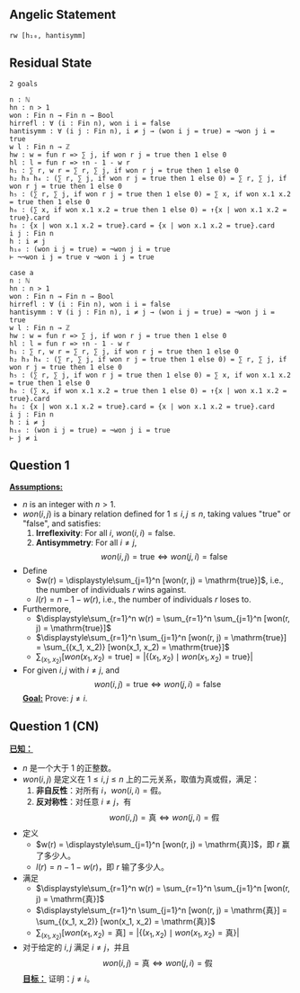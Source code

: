 ## Angelic Statement
```Lean
rw [h₁₀, hantisymm]
```
## Residual State
```Lean
2 goals

n : ℕ
hn : n > 1
won : Fin n → Fin n → Bool
hirrefl : ∀ (i : Fin n), won i i = false
hantisymm : ∀ (i j : Fin n), i ≠ j → (won i j = true) = ¬won j i = true
w l : Fin n → ℤ
hw : w = fun r => ∑ j, if won r j = true then 1 else 0
hl : l = fun r => ↑n - 1 - w r
h₁ : ∑ r, w r = ∑ r, ∑ j, if won r j = true then 1 else 0
h₂ h₃ h₄ : (∑ r, ∑ j, if won r j = true then 1 else 0) = ∑ r, ∑ j, if won r j = true then 1 else 0
h₅ : (∑ r, ∑ j, if won r j = true then 1 else 0) = ∑ x, if won x.1 x.2 = true then 1 else 0
h₆ : (∑ x, if won x.1 x.2 = true then 1 else 0) = ↑{x | won x.1 x.2 = true}.card
h₈ : {x | won x.1 x.2 = true}.card = {x | won x.1 x.2 = true}.card
i j : Fin n
h : i ≠ j
h₁₀ : (won i j = true) = ¬won j i = true
⊢ ¬¬won i j = true ∨ ¬won i j = true

case a
n : ℕ
hn : n > 1
won : Fin n → Fin n → Bool
hirrefl : ∀ (i : Fin n), won i i = false
hantisymm : ∀ (i j : Fin n), i ≠ j → (won i j = true) = ¬won j i = true
w l : Fin n → ℤ
hw : w = fun r => ∑ j, if won r j = true then 1 else 0
hl : l = fun r => ↑n - 1 - w r
h₁ : ∑ r, w r = ∑ r, ∑ j, if won r j = true then 1 else 0
h₂ h₃ h₄ : (∑ r, ∑ j, if won r j = true then 1 else 0) = ∑ r, ∑ j, if won r j = true then 1 else 0
h₅ : (∑ r, ∑ j, if won r j = true then 1 else 0) = ∑ x, if won x.1 x.2 = true then 1 else 0
h₆ : (∑ x, if won x.1 x.2 = true then 1 else 0) = ↑{x | won x.1 x.2 = true}.card
h₈ : {x | won x.1 x.2 = true}.card = {x | won x.1 x.2 = true}.card
i j : Fin n
h : i ≠ j
h₁₀ : (won i j = true) = ¬won j i = true
⊢ j ≠ i
```
## Question 1
<strong><u>Assumptions:</u></strong>
- $n$ is an integer with $n > 1$.
- $won(i, j)$ is a binary relation defined for $1 \leq i, j \leq n$, taking values "true" or "false", and satisfies:
  1. **Irreflexivity**: For all $i$, $won(i, i) = \mathrm{false}$.
  2. **Antisymmetry**: For all $i \ne j$,
     $$
     won(i, j) = \mathrm{true} \iff won(j, i) = \mathrm{false}
     $$
- Define
  - $w(r) = \displaystyle\sum_{j=1}^n [won(r, j) = \mathrm{true}]$, i.e., the number of individuals $r$ wins against.
  - $l(r) = n - 1 - w(r)$, i.e., the number of individuals $r$ loses to.
- Furthermore,
  - $\displaystyle\sum_{r=1}^n w(r) = \sum_{r=1}^n \sum_{j=1}^n [won(r, j) = \mathrm{true}]$
  - $\displaystyle\sum_{r=1}^n \sum_{j=1}^n [won(r, j) = \mathrm{true}] = \sum_{(x_1, x_2)} [won(x_1, x_2) = \mathrm{true}]$
  - $\sum_{(x_1, x_2)} [won(x_1, x_2) = \mathrm{true}] = \left| \{(x_1, x_2) \mid won(x_1, x_2) = \mathrm{true} \} \right|$
- For given $i, j$ with $i \ne j$, and
  $$
  won(i, j) = \mathrm{true} \iff won(j, i) = \mathrm{false}
  $$
<strong><u>Goal:</u></strong>
Prove: $j \ne i$.
## Question 1 (CN)
<strong><u>已知：</u></strong>
- $n$ 是一个大于 $1$ 的正整数。
- $won(i, j)$ 是定义在 $1 \leq i, j \leq n$ 上的二元关系，取值为真或假，满足：
  1. **非自反性**：对所有 $i$，$won(i, i) = \mathrm{假}$。
  2. **反对称性**：对任意 $i \ne j$，有
     $$
     won(i, j) = \mathrm{真} \iff won(j, i) = \mathrm{假}
     $$
- 定义
  - $w(r) = \displaystyle\sum_{j=1}^n [won(r, j) = \mathrm{真}]$，即 $r$ 赢了多少人。
  - $l(r) = n - 1 - w(r)$，即 $r$ 输了多少人。
- 满足
  - $\displaystyle\sum_{r=1}^n w(r) = \sum_{r=1}^n \sum_{j=1}^n [won(r, j) = \mathrm{真}]$
  - $\displaystyle\sum_{r=1}^n \sum_{j=1}^n [won(r, j) = \mathrm{真}] = \sum_{(x_1, x_2)} [won(x_1, x_2) = \mathrm{真}]$
  - $\sum_{(x_1, x_2)} [won(x_1, x_2) = \mathrm{真}] = \left| \{(x_1, x_2) \mid won(x_1, x_2) = \mathrm{真} \} \right|$
- 对于给定的 $i, j$ 满足 $i \ne j$，并且
  $$
  won(i, j) = \mathrm{真} \iff won(j, i) = \mathrm{假}
  $$
<strong><u>目标：</u></strong>
证明：$j \ne i$。